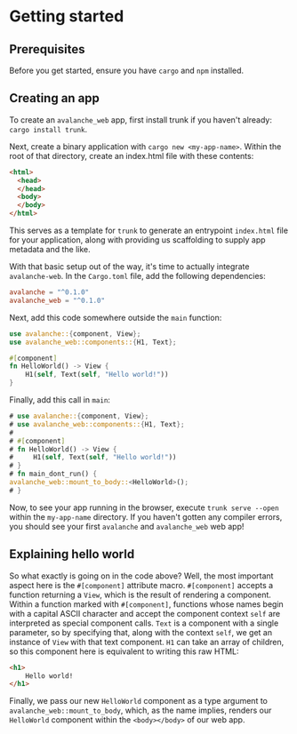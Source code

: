 # Getting started

## Prerequisites

Before you get started, ensure you have `cargo` and `npm` installed.

## Creating an app

To create an `avalanche_web` app, first install trunk if you haven't already:
`cargo install trunk`.

Next, create a binary application with `cargo new <my-app-name>`. Within the root of that 
directory, create an index.html file with these contents:
```html
<html>
  <head>
  </head>
  <body>
  </body>
</html>
```
This serves as a template for `trunk` to generate an entrypoint `index.html` file for 
your application, along with providing us scaffolding to supply app metadata and the like.

With that basic setup out of the way, it's time to actually integrate `avalanche-web`.
In the `Cargo.toml` file, add the following dependencies:

```toml
avalanche = "^0.1.0"
avalanche_web = "^0.1.0"
```

Next, add this code somewhere outside the `main` function:

```rust
use avalanche::{component, View};
use avalanche_web::components::{H1, Text};

#[component]
fn HelloWorld() -> View {
    H1(self, Text(self, "Hello world!"))
}
```

Finally, add this call in `main`:
```rust
# use avalanche::{component, View};
# use avalanche_web::components::{H1, Text};
# 
# #[component]
# fn HelloWorld() -> View {
#     H1(self, Text(self, "Hello world!"))
# }
# fn main_dont_run() {
avalanche_web::mount_to_body::<HelloWorld>();
# }
```

Now, to see your app running in the browser, execute `trunk serve --open` within the 
`my-app-name` directory. If you haven't gotten any compiler errors,
you should see your first `avalanche` and `avalanche_web` web app!

## Explaining hello world

So what exactly is going on in the code above? Well, the most important aspect here is the `#[component]` attribute macro. 
`#[component]` accepts a function returning a `View`, which is the result of rendering a component. 
Within a function marked with `#[component]`, functions whose names begin with a capital ASCII character
and accept the component context `self` are interpreted as special component calls. 
`Text` is a component with a single parameter, so by specifying that, along with the context `self`, we get an instance 
of `View` with that text component. `H1` can take an array of children, so this component here is equivalent to writing
this raw HTML:
```html
<h1>
    Hello world!
</h1>
```

Finally, we pass our new `HelloWorld` component as a type argument to `avalanche_web::mount_to_body`, which, as the name implies, 
renders our `HelloWorld` component within the `<body></body>` of our web app.